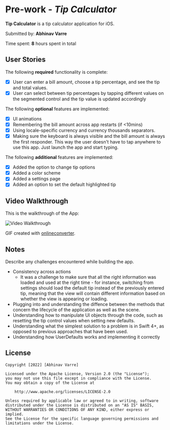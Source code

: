 # Pre-work - *Tip Calculator*

**Tip Calculator** is a tip calculator application for iOS.

Submitted by: **Abhinav Varre**

Time spent: **8** hours spent in total

## User Stories

The following **required** functionality is complete:

* [x] User can enter a bill amount, choose a tip percentage, and see the tip and total values.
* [x] User can select between tip percentages by tapping different values on the segmented control and the tip value is updated accordingly

The following **optional** features are implemented:

* [x] UI animations
* [x] Remembering the bill amount across app restarts (if <10mins)
* [x] Using locale-specific currency and currency thousands separators.
* [x] Making sure the keyboard is always visible and the bill amount is always the first responder. This way the user doesn't have to tap anywhere to use this app. Just launch the app and start typing.

The following **additional** features are implemented:

- [x] Added the option to change tip options
- [x] Added a color scheme
- [x] Added a settings page
- [x] Added an option to set the default highlighted tip

## Video Walkthrough

This is the walkthrough of the App:

<img src='https://imgur.com/UdVo88f.gif' title='Video Walkthrough' width='' alt='Video Walkthrough' />

GIF created with [onlineconverter](https://www.onlineconverter.com/convert/).

## Notes

Describe any challenges encountered while building the app.
- Consistency across actions
   - It was a challenge to make sure that all the right information was loaded and used at the right time - for instance, switching from settings should load the default tip instead of the previously entered tip, meaning that the view will contain different information based on whether the view is appearing or loading. 
- Plugging into and understanding the diffence between the methods that concern the lifecycle of the application as well as the scene.
- Understanding how to manipulate UI objects through the code, such as resetting the tip control values when setting new defaults.
- Understanding what the simplest solution to a problem is in Swift 4+, as opposed to previous approaches that have been used.
- Understanding how UserDefaults works and implementing it correctly

## License

    Copyright [2022] [Abhinav Varre]

    Licensed under the Apache License, Version 2.0 (the "License");
    you may not use this file except in compliance with the License.
    You may obtain a copy of the License at

        http://www.apache.org/licenses/LICENSE-2.0

    Unless required by applicable law or agreed to in writing, software
    distributed under the License is distributed on an "AS IS" BASIS,
    WITHOUT WARRANTIES OR CONDITIONS OF ANY KIND, either express or implied.
    See the License for the specific language governing permissions and
    limitations under the License.
